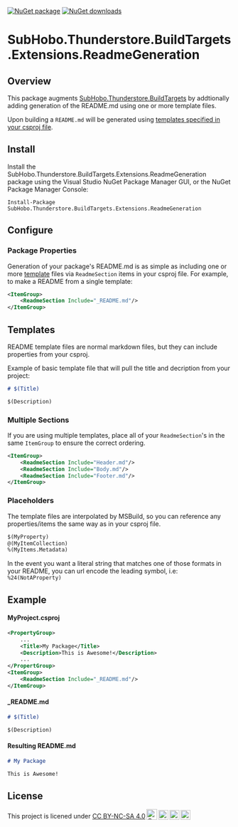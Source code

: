 [![NuGet package](https://img.shields.io/nuget/v/SubHobo.Thunderstore.BuildTargets.Extensions.ReadmeGeneration.svg)](https://nuget.org/packages/SubHobo.Thunderstore.BuildTargets.Extensions.ReadmeGeneration)
[![NuGet downloads](https://img.shields.io/nuget/dt/SubHobo.Thunderstore.BuildTargets.Extensions.ReadmeGeneration.svg)](https://nuget.org/packages/SubHobo.Thunderstore.BuildTargets.Extensions.ReadmeGeneration)
# SubHobo.Thunderstore.BuildTargets.Extensions.ReadmeGeneration
## Overview
This package augments [SubHobo.Thunderstore.BuildTargets](https://nuget.org/packages/SubHobo.Thunderstore.BuildTargets) by addtionally adding generation of the README.md using one or more template files.

Upon building a `README.md` will be generated using [templates specified in your csproj file](#configure).

## Install
Install the SubHobo.Thunderstore.BuildTargets.Extensions.ReadmeGeneration package using the Visual Studio NuGet Package Manager GUI, or the NuGet Package Manager Console:
```
Install-Package SubHobo.Thunderstore.BuildTargets.Extensions.ReadmeGeneration
```
## Configure

### Package Properties
Generation of your package's README.md is as simple as including one or more [template](#templates) files via `ReadmeSection` items in your csproj file. For example, to make a README from a single template:
```xml
<ItemGroup>
    <ReadmeSection Include="_README.md"/>
</ItemGroup>
```

## Templates
README template files are normal markdown files, but they can include properties from your csproj.

Example of basic template file that will pull the title and decription from your project:
```markdown
# $(Title)

$(Description)
```

### Multiple Sections
If you are using multiple templates, place all of your `ReadmeSection`'s in the same `ItemGroup` to ensure the correct ordering.
```xml
<ItemGroup>
    <ReadmeSection Include="Header.md"/>
    <ReadmeSection Include="Body.md"/>
    <ReadmeSection Include="Footer.md"/>
</ItemGroup>
```
### Placeholders
The template files are interpolated by MSBuild, so you can reference any properties/items the same way as in your csproj file.
```xml
$(MyProperty)
@(MyItemCollection)
%(MyItems.Metadata)
```
In the event you want a literal string that matches one of those formats in your README, you can url encode the leading symbol, i.e: `%24(NotAProperty)`

## Example
#### MyProject.csproj
```xml
<PropertyGroup>
    ...
    <Title>My Package</Title>
    <Description>This is Awesome!</Description>
    ...
</PropertGroup>
<ItemGroup>
    <ReadmeSection Include="_README.md"/>
</ItemGroup>
```
#### \_README.md
```markdown
# $(Title)

$(Description)
```
#### Resulting README.md
```markdown
# My Package

This is Awesome!
```

## License
This project is licened under [CC BY-NC-SA 4.0](http://creativecommons.org/licenses/by-nc-sa/4.0/?ref=chooser-v1)<img alt="CC" width="1.5rem" style="width:1.5rem!important;margin-left:3px;vertical-align:text-bottom;" src="https://mirrors.creativecommons.org/presskit/icons/cc.svg?ref=chooser-v1"><img alt="BY" height="22px" style="height:22px!important;margin-left:3px;vertical-align:text-bottom;" src="https://mirrors.creativecommons.org/presskit/icons/by.svg?ref=chooser-v1"><img alt="NC" height="22px" style="height:22px!important;margin-left:3px;vertical-align:text-bottom;" src="https://mirrors.creativecommons.org/presskit/icons/nc.svg?ref=chooser-v1"><img alt="SA" height="22px" style="height:22px!important;margin-left:3px;vertical-align:text-bottom;" src="https://mirrors.creativecommons.org/presskit/icons/sa.svg?ref=chooser-v1">